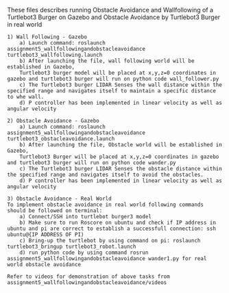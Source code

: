 
These files describes running Obstacle Avoidance and Wallfollowing of a Turtlebot3 Burger on Gazebo and Obstacle Avoidance by Turtlebot3 Burger in real world

	1) Wall Following - Gazebo
		a) Launch command: roslaunch assignment5_wallfollowingandobstacleavoidance turtlebot3_wallfollowing.launch
		b) After launching the file, wall following world will be established in Gazebo, 
		Turtlebot3 burger model will be placed at x,y,z=0 coordinates in gazebo and turtlebot3 burger will run on python code wall_follower.py
		c) The Turtlebot3 burger LIDAR Senses the wall distance within the specified range and navigates itself to maintain a specific distance to whe wall.
		d) P controller has been implemented in linear velocity as well as angular velocity
	
	2) Obstacle Avoidance - Gazebo
		a) Launch command: roslaunch assignment5_wallfollowingandobstacleavoidance turtlebot3_obstacleavoidance.launch
		b) After launching the file, Obstacle world will be established in Gazebo,
		Turtlebot3 Burger will be placed at x,y,z=0 coordinates in gazebo and turtlebot3 burger will run on python code wander.py
		c) The Turtlebot3 burger LIDAR Senses the obstacle distance within the specified range and navigates itself to avoid the obstacles.
		d) P controller has been implemented in linear velocity as well as angular velocity
		
	3) Obstacle Avoidance - Real World 
	To implement obstacle avoidance in real world following commands should be followed on terminal:
		a) Connect/SSH into turtlebot burger3 model
		b) Make sure to run Roscore on ubuntu and check if IP address in ubuntu and pi are correct to establish a successfull connection: ssh ubuntu@{IP ADDRESS OF PI)
		c) Bring-up the turtlebot by using command on pi: roslaunch turtlebot3_bringup turtlebot3_robot.launch
		d) run python code by using command rosrun assignment5_wallfollowingandobstacleavoidance wander1.py for real world obstacle avoidance
	
	Refer to videos for demonstration of above tasks from assignment5_wallfollowingandobstacleavoidance/videos
